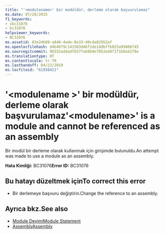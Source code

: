 ```yaml
---
title: "'<modulename>' bir modüldür, derleme olarak başvurulamaz"
ms.date: 07/20/2015
f1_keywords:
- vbc31076
- bc31076
helpviewer_keywords:
- BC31076
ms.assetid: 83e24689-a846-4ade-8e33-40cda02952af
ms.openlocfilehash: d4b46f9c141503d46f1de1ddbffb025a99406f45
ms.sourcegitcommit: 9b552addadfb57fab0b9e7852ed4f1f1b8a42f8e
ms.translationtype: HT
ms.contentlocale: tr-TR
ms.lasthandoff: 04/23/2019
ms.locfileid: "61958411"
---
```

# <a name="modulename-is-a-module-and-cannot-be-referenced-as-an-assembly"></a><span data-ttu-id="f3a98-102">'\<modulename >' bir modüldür, derleme olarak başvurulamaz</span><span class="sxs-lookup"><span data-stu-id="f3a98-102">'\<modulename>' is a module and cannot be referenced as an assembly</span></span>
<span data-ttu-id="f3a98-103">Bir modül bir derleme olarak kullanmak için girişimde bulunuldu.</span><span class="sxs-lookup"><span data-stu-id="f3a98-103">An attempt was made to use a module as an assembly.</span></span>  
  
 <span data-ttu-id="f3a98-104">**Hata Kimliği:** BC31076</span><span class="sxs-lookup"><span data-stu-id="f3a98-104">**Error ID:** BC31076</span></span>  
  
## <a name="to-correct-this-error"></a><span data-ttu-id="f3a98-105">Bu hatayı düzeltmek için</span><span class="sxs-lookup"><span data-stu-id="f3a98-105">To correct this error</span></span>  
  
- <span data-ttu-id="f3a98-106">Bir derlemeye başvuru değiştirin.</span><span class="sxs-lookup"><span data-stu-id="f3a98-106">Change the reference to an assembly.</span></span>  
  
## <a name="see-also"></a><span data-ttu-id="f3a98-107">Ayrıca bkz.</span><span class="sxs-lookup"><span data-stu-id="f3a98-107">See also</span></span>

- [<span data-ttu-id="f3a98-108">Module Deyimi</span><span class="sxs-lookup"><span data-stu-id="f3a98-108">Module Statement</span></span>](../../visual-basic/language-reference/statements/module-statement.md)
- [<span data-ttu-id="f3a98-109">Assembly</span><span class="sxs-lookup"><span data-stu-id="f3a98-109">Assembly</span></span>](../../visual-basic/language-reference/modifiers/assembly.md)
